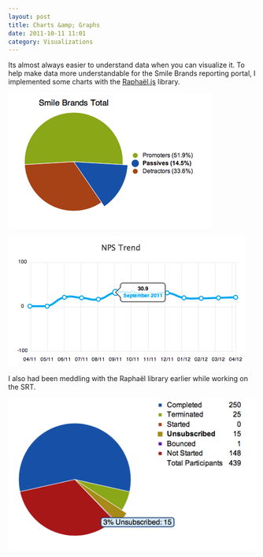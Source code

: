 ```yaml
---
layout: post
title: Charts &amp; Graphs
date: 2011-10-11 11:01
category: Visualizations
---
```


Its almost always easier to understand data when you can visualize it. To help make data more understandable for the Smile Brands reporting portal, I implemented some charts with the [Raphaël.js](http://raphaeljs.com/) library.

![Pie Chart](/imgs/visual-pie.png)

![Line Chart](/imgs/visual-line.png)

I also had been meddling with the Raphaël library earlier while working on the SRT.

![Pie Chart 2](/imgs/visual-pie2.png)